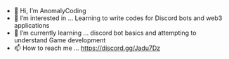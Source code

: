 - 👋 Hi, I’m AnomalyCoding
- 👀 I’m interested in ... Learning to write codes for Discord bots and web3 applications
- 🌱 I’m currently learning ... discord bot basics and attempting to understand Game development
- 📫 How to reach me ... https://discord.gg/Jadu7Dz

<!---
Evision420/Evision420 is a ✨ special ✨ repository because its `README.md` (this file) appears on your GitHub profile.
You can click the Preview link to take a look at your changes.
--->

